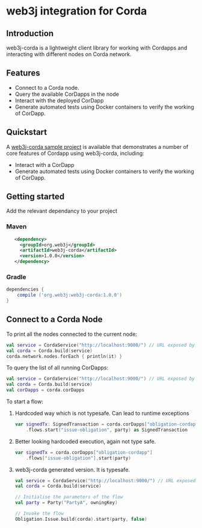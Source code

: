 web3j integration for Corda
===========================

## Introduction

web3j-corda is a lightweight client library for working with Cordapps and interacting with different nodes on Corda network.

## Features
* Connect to a Corda node.
* Query the available CorDapps in the node
* Interact with the deployed CorDapp
* Generate automated tests using Docker containers to verify the working of CorDapp. 

## Quickstart

A [web3j-corda sample project](https://gitlab.com/web3j/corda-samples) is available that demonstrates a number of core features of Cordapp using web3j-corda, including:
* Interact with a CorDapp
* Generate automated tests using Docker containers to verify the working of CorDapp. 

## Getting started

Add the relevant dependancy to your project 

### Maven

```xml
   <dependency>
     <groupId>org.web3j</groupId>
     <artifactId>web3j-corda</artifactId>
     <version>1.0.0</version>
   </dependency>
```

### Gradle

```groovy
dependencies {
    compile ('org.web3j:web3j-corda:1.0.0')
}
```

## Connect to a Corda Node

To print all the nodes connected to the current node: 

```kotlin
val service = CordaService("http://localhost:9000/") // URL exposed by BRAID service
val corda = Corda.build(service)
corda.network.nodes.forEach { println(it) }
```

To query the list of all running CorDapps:

```kotlin
val service = CordaService("http://localhost:9000/") // URL exposed by BRAID service
val corda = Corda.build(service)
val corDapps = corda.corDapps

```

To start a flow:

1. Hardcoded way which is not typesafe. Can lead to runtime exceptions
    ```kotlin
    var signedTx: SignedTransaction = corda.corDapps["obligation-cordapp"]
        .flows.start("issue-obligation", party) as SignedTransaction
    ```

2. Better looking hardcoded execution, again not type safe. 
    ```kotlin
    var signedTx = corda.corDapps["obligation-cordapp"]
        .flows["issue-obligation"].start(party)
    ```

3. web3j-corda generated version. It is typesafe. 
    ```kotlin
    val service = CordaService("http://localhost:9000/") // URL exposed by BRAID service
    val corda = Corda.build(service)
    
    // Initialise the parameters of the flow 
    val party = Party("PartyA", owningKey)
    
    // Invoke the flow
    Obligation.Issue.build(corda).start(party, false)
    ```


